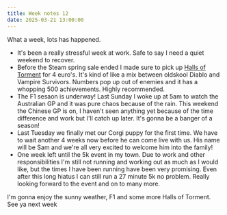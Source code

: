 ```yaml
---
title: Week notes 12
date: 2025-03-21 13:00:00
---
```


What a week, lots has happened.

- It's been a really stressful week at work. Safe to say I need a quiet weekend to recover.
- Before the Steam spring sale ended I made sure to pick up [Halls of Torment](https://store.steampowered.com/app/2218750/Halls_of_Torment/) for 4 euro's. It's kind of like a mix between oldskool Diablo and Vampire Survivors. Numbers pop up out of enemies and it has a whopping 500 achievements. Highly recommended.
- The F1 sesaon is underway! Last Sunday I woke up at 5am to watch the Australian GP and it was pure chaos because of the rain. This weekend the Chinese GP is on, I haven't seen anything yet because of the time difference and work but I'll catch up later. It's gonna be a banger of a season!
- Last Tuesday we finally met our Corgi puppy for the first time. We have to wait another 4 weeks now before he can come live with us. His name will be Sam and we're all very excited to welcome him into the family!
- One week left until the 5k event in my town. Due to work and other responsibilities I'm still not running and working out as much as I would like, but the times I have been running have been very promising. Even after this long hiatus I can still run a 27 minute 5k no problem. Really looking forward to the event and on to many more.

I'm gonna enjoy the sunny weather, F1 and some more Halls of Torment. See ya next week
